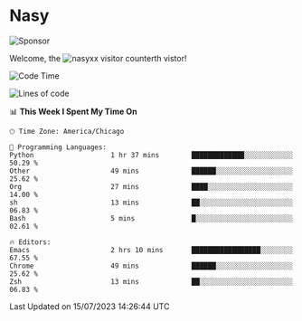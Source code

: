 # Nasy

<!--
<p align="center">
<img height="200" src="https://github-readme-stats.vercel.app/api?username=nasyxx&count_private=true&show_icons=true&theme=dracula&include_all_commits=true"/>
<img height="200" src="https://github-readme-stats.vercel.app/api/top-langs/?username=nasyxx&theme=dracula&hide=html,jupyter+notebook&count_private=true&show_icons=true"/>
</p>

  
----------------
-->

![Sponsor](https://img.shields.io/static/v1.svg?label=Sponsor&message=%E2%9D%A4&logo=GitHub&style=flat&color=pink)
 
Welcome, the ![nasyxx visitor counter](https://count.getloli.com/get/@nasyxx?theme=rule34)th vistor!
 
<!--START_SECTION:waka-->
![Code Time](http://img.shields.io/badge/Code%20Time-3%2C598%20hrs%2016%20mins-blue)

![Lines of code](https://img.shields.io/badge/From%20Hello%20World%20I%27ve%20Written-6.3%20million%20lines%20of%20code-blue)

📊 **This Week I Spent My Time On** 

```text
🕑︎ Time Zone: America/Chicago

💬 Programming Languages: 
Python                   1 hr 37 mins        █████████████░░░░░░░░░░░░   50.29 % 
Other                    49 mins             ██████░░░░░░░░░░░░░░░░░░░   25.62 % 
Org                      27 mins             ████░░░░░░░░░░░░░░░░░░░░░   14.00 % 
sh                       13 mins             ██░░░░░░░░░░░░░░░░░░░░░░░   06.83 % 
Bash                     5 mins              █░░░░░░░░░░░░░░░░░░░░░░░░   02.61 % 

🔥 Editors: 
Emacs                    2 hrs 10 mins       █████████████████░░░░░░░░   67.55 % 
Chrome                   49 mins             ██████░░░░░░░░░░░░░░░░░░░   25.62 % 
Zsh                      13 mins             ██░░░░░░░░░░░░░░░░░░░░░░░   06.83 % 
```


 Last Updated on 15/07/2023 14:26:44 UTC
<!--END_SECTION:waka-->

<!-- ![visitors](https://visitor-badge.laobi.icu/badge?page_id=nasyxx.nasyxx) -->
